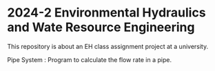 # 2024-2 Environmental Hydraulics and Wate Resource Engineering

This repository is about an EH class assignment project at a university.

Pipe System : Program to calculate the flow rate in a pipe.

